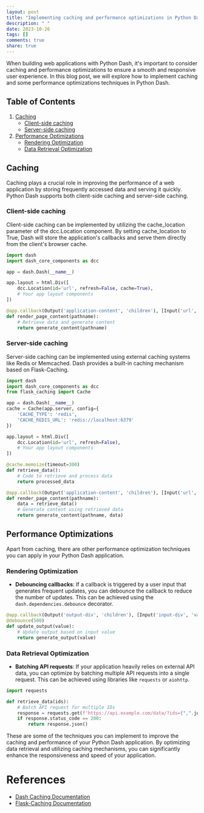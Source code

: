 ```yaml
---
layout: post
title: "Implementing caching and performance optimizations in Python Dash"
description: " "
date: 2023-10-26
tags: []
comments: true
share: true
---
```


When building web applications with Python Dash, it's important to consider caching and performance optimizations to ensure a smooth and responsive user experience. In this blog post, we will explore how to implement caching and some performance optimizations techniques in Python Dash.

## Table of Contents
1. [Caching](#caching)
   - [Client-side caching](#client-side-caching)
   - [Server-side caching](#server-side-caching)
2. [Performance Optimizations](#performance-optimizations)
   - [Rendering Optimization](#rendering-optimization)
   - [Data Retrieval Optimization](#data-retrieval-optimization)

## Caching

Caching plays a crucial role in improving the performance of a web application by storing frequently accessed data and serving it quickly. Python Dash supports both client-side caching and server-side caching.

### Client-side caching

Client-side caching can be implemented by utilizing the cache_location parameter of the dcc.Location component. By setting cache_location to True, Dash will store the application's callbacks and serve them directly from the client's browser cache.

```python
import dash
import dash_core_components as dcc

app = dash.Dash(__name__)

app.layout = html.Div([
    dcc.Location(id='url', refresh=False, cache=True),
    # Your app layout components
])

@app.callback(Output('application-content', 'children'), [Input('url', 'pathname')])
def render_page_content(pathname):
    # Retrieve data and generate content
    return generate_content(pathname)
```

### Server-side caching

Server-side caching can be implemented using external caching systems like Redis or Memcached. Dash provides a built-in caching mechanism based on Flask-Caching.

```python
import dash
import dash_core_components as dcc
from flask_caching import Cache

app = dash.Dash(__name__)
cache = Cache(app.server, config={
    'CACHE_TYPE': 'redis',
    'CACHE_REDIS_URL': 'redis://localhost:6379'
})

app.layout = html.Div([
    dcc.Location(id='url', refresh=False),
    # Your app layout components
])

@cache.memoize(timeout=300)
def retrieve_data():
    # Code to retrieve and process data
    return processed_data

@app.callback(Output('application-content', 'children'), [Input('url', 'pathname')])
def render_page_content(pathname):
    data = retrieve_data()
    # Generate content using retrieved data
    return generate_content(pathname, data)
```

## Performance Optimizations

Apart from caching, there are other performance optimization techniques you can apply in your Python Dash application.

### Rendering Optimization

- **Debouncing callbacks**: If a callback is triggered by a user input that generates frequent updates, you can debounce the callback to reduce the number of updates. This can be achieved using the `dash.dependencies.debounce` decorator.

```python
@app.callback(Output('output-div', 'children'), [Input('input-div', 'value')])
@debounce(500)
def update_output(value):
    # Update output based on input value
    return generate_output(value)
```

### Data Retrieval Optimization

- **Batching API requests**: If your application heavily relies on external API data, you can optimize by batching multiple API requests into a single request. This can be achieved using libraries like `requests` or `aiohttp`.

```python
import requests

def retrieve_data(ids):
    # Batch API request for multiple IDs
    response = requests.get(f'https://api.example.com/data/?ids={",".join(ids)}')
    if response.status_code == 200:
        return response.json()

```

These are some of the techniques you can implement to improve the caching and performance of your Python Dash application. By optimizing data retrieval and utilizing caching mechanisms, you can significantly enhance the responsiveness and speed of your application.

# References

- [Dash Caching Documentation](https://dash.plotly.com/performance)
- [Flask-Caching Documentation](https://flask-caching.readthedocs.io/en/latest/)